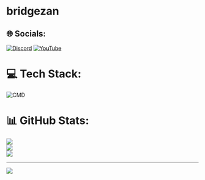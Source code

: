 # bridgezan


## 🌐 Socials:
[![Discord](https://img.shields.io/badge/Discord-%237289DA.svg?logo=discord&logoColor=white)](https://discord.gg/VEjeenYc2W) [![YouTube](https://img.shields.io/badge/YouTube-%23FF0000.svg?logo=YouTube&logoColor=white)](https://youtube.com/@bridgezan) 

# 💻 Tech Stack:
![CMD]([https://img.shields.io/badge/PowerShell-%235391FE.svg?style=for-the-badge&logo=powershell&logoColor=white](https://e7.pngegg.com/pngimages/476/734/png-clipart-cmd-exe-command-line-interface-computer-icons-prompt-prompt-miscellaneous-angle.png))
# 📊 GitHub Stats:
![](https://github-readme-stats.vercel.app/api?username=bridgerzan&theme=dark&hide_border=false&include_all_commits=false&count_private=false)<br/>
![](https://github-readme-streak-stats.herokuapp.com/?user=bridgerzan&theme=dark&hide_border=false)<br/>
![](https://github-readme-stats.vercel.app/api/top-langs/?username=bridgerzan&theme=dark&hide_border=false&include_all_commits=false&count_private=false&layout=compact)

---
[![](https://visitcount.itsvg.in/api?id=bridgerzan&icon=0&color=0)](https://visitcount.itsvg.in)

<!-- Proudly created with GPRM ( https://gprm.itsvg.in ) -->
